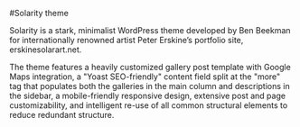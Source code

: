 #Solarity theme

Solarity is a stark, minimalist WordPress theme developed by Ben Beekman for internationally renowned artist Peter Erskine’s portfolio site, erskinesolarart.net.

The theme features a heavily customized gallery post template with Google Maps integration, a "Yoast SEO-friendly" content field split at the "more" tag that populates both the galleries in the main column and descriptions in the sidebar, a mobile-friendly responsive design, extensive post and page customizability, and intelligent re-use of all common structural elements to reduce redundant structure.

